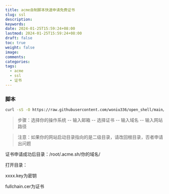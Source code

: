 ```yaml
---
title: acme自制脚本快速申请免费证书
slug: ssl
description: 
keywords: 
date: 2024-01-25T15:59:24+08:00
lastmod: 2024-01-25T15:59:24+08:00
draft: false
toc: true
weight: false
image: 
comments: 
categories: 
tags:
  - acme
  - ssl
  - 证书
---
```

### 脚本

```bash
curl -sS -O https://raw.githubusercontent.com/woniu336/open_shell/main/ssl.sh && chmod +x ssl.sh && ./ssl.sh

```

>步骤：选择你的操作系统 -- 输入邮箱 -- 选择证书 -- 输入域名 -- 输入网站路径

>注意：如果你的网站启动目录指向的是二级目录，请改回根目录，否者申请出问题

证书申请成功后目录：/root/.acme.sh/你的域名/

打开目录：

xxxx.key为密钥  

fullchain.cer为证书


